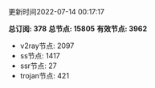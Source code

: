 更新时间2022-07-14 00:17:17

**总订阅: 378**
**总节点: 15805**
**有效节点: 3962**
- v2ray节点: 2097
- ss节点: 1417
- ssr节点: 27
- trojan节点: 421
